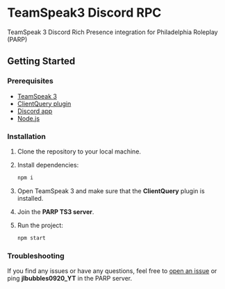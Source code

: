 # TeamSpeak3 Discord RPC  
TeamSpeak 3 Discord Rich Presence integration for Philadelphia Roleplay (PARP)

## Getting Started

### Prerequisites
- [TeamSpeak 3](https://teamspeak.com/en/downloads/#ts3client)
- [ClientQuery plugin](https://www.myteamspeak.com/addons/L2FkZG9ucy85NDNkZDgxNi03ZWYyLTQ4ZDctODJiOC1kNjBjM2I5YjEwYjM)
- [Discord app](https://discord.com/download)
- [Node.js](https://nodejs.org/en)

### Installation
1. Clone the repository to your local machine.
2. Install dependencies:  
   ```bash
   npm i
   ```

3. Open TeamSpeak 3 and make sure that the **ClientQuery** plugin is installed.

4. Join the **PARP TS3 server**.

5. Run the project:  
   ```bash
   npm start
   ```

### Troubleshooting
If you find any issues or have any questions, feel free to [open an issue](https://github.com/JoseMoranUrena523/parp-ts3-discord-rpc/issues) or ping **jlbubbles0920_YT** in the PARP server.
